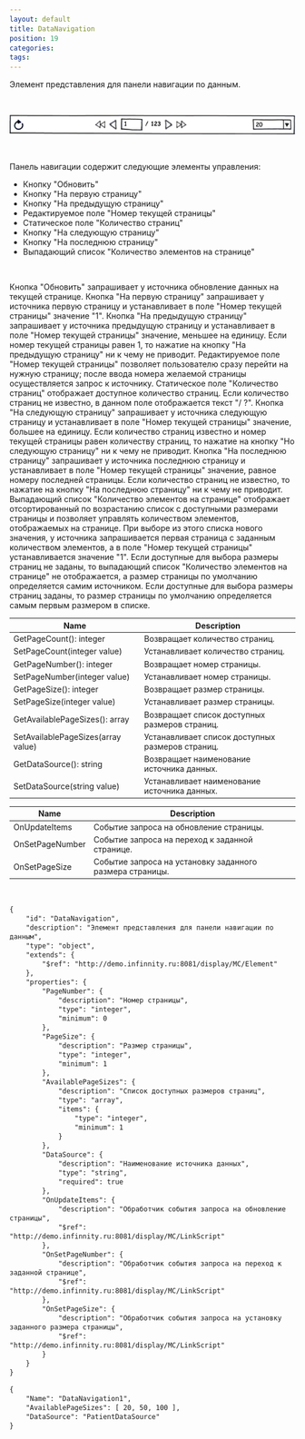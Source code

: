 ```yaml
---
layout: default
title: DataNavigation
position: 19
categories: 
tags: 
---
```


Элемент представления для панели навигации по данным.

 

![](DataNavigation.png)

 

Панель навигации содержит следующие элементы управления:

* Кнопку "Обновить"
* Кнопку "На первую страницу"
* Кнопку "На предыдущую страницу"
* Редактируемое поле "Номер текущей страницы"
* Статическое поле "Количество страниц"
* Кнопку "На следующую страницу"
* Кнопку "На последнюю страницу"
* Выпадающий список "Количество элементов на странице"

 

Кнопка "Обновить" запрашивает у источника обновление данных на текущей странице. Кнопка "На первую страницу" запрашивает у источника первую страницу и устанавливает в поле "Номер текущей страницы" значение "1". Кнопка "На предыдущую страницу" запрашивает у источника предыдущую страницу и устанавливает в поле "Номер текущей страницы" значение, меньшее на единицу. Если номер текущей страницы равен 1, то нажатие на кнопку "На предыдущую страницу" ни к чему не приводит. Редактируемое поле "Номер текущей страницы" позволяет пользователю сразу перейти на нужную страницу; после ввода номера желаемой страницы осуществляется запрос к источнику. Статическое поле "Количество страниц" отображает доступное количество страниц. Если количество страниц не известно, в данном поле отображается текст "/ ?". Кнопка "На следующую страницу" запрашивает у источника следующую страницу и устанавливает в поле "Номер текущей страницы" значение, большее на единицу. Если количество страниц известно и номер текущей страницы равен количеству страниц, то нажатие на кнопку "Но следующую страницу" ни к чему не приводит. Кнопка "На последнюю страницу" запрашивает у источника последнюю страницу и устанавливает в поле "Номер текущей страницы" значение, равное номеру последней страницы. Если количество страниц не известно, то нажатие на кнопку "На последнюю страницу" ни к чему не приводит. Выпадающий список "Количество элементов на странице" отображает отсортированный по возрастанию список с доступными размерами страницы и позволяет управлять количеством элементов, отображаемых на странице. При выборе из этого списка нового значения, у источника запрашивается первая страница с заданным количеством элементов, а в поле "Номер текущей страницы" устанавливается значение "1". Если доступные для выбора размеры страниц не заданы, то выпадающий список "Количество элементов на странице" не отображается, а размер страницы по умолчанию определяется самим источником. Если доступные для выбора размеры страниц заданы, то размер страницы по умолчанию определяется самым первым размером в списке.

|Name|Description|
|----|-----------|
|GetPageCount(): integer|Возвращает количество страниц.|
|SetPageCount(integer value)|Устанавливает количество страниц.|
|GetPageNumber(): integer|Возвращает номер страницы.|
|SetPageNumber(integer value)|Устанавливает номер страницы.|
|GetPageSize(): integer|Возвращает размер страницы.|
|SetPageSize(integer value)|Устанавливает размер страницы.|
|GetAvailablePageSizes(): array<integer>|Возвращает список доступных размеров страниц.|
|SetAvailablePageSizes(array<integer> value)|Устанавливает список доступных размеров страниц.|
|GetDataSource(): string|Возвращает наименование источника данных.|
|SetDataSource(string value)|Устанавливает наименование источника данных.|

|Name|Description|
|----|-----------|
|OnUpdateItems|Событие запроса на обновление страницы.|
|OnSetPageNumber|Событие запроса на переход к заданной странице.|
|OnSetPageSize|Событие запроса на установку заданного размера страницы.|

   

```
{
	"id": "DataNavigation",
	"description": "Элемент представления для панели навигации по данным",
	"type": "object",
	"extends": {
		"$ref": "http://demo.infinnity.ru:8081/display/MC/Element"
	},
	"properties": {
		"PageNumber": {
			"description": "Номер страницы",
			"type": "integer",
			"minimum": 0
		},
		"PageSize": {
			"description": "Размер страницы",
			"type": "integer",
			"minimum": 1
		},
		"AvailablePageSizes": {
			"description": "Список доступных размеров страниц",
			"type": "array",
			"items": {
				"type": "integer",
				"minimum": 1
			}
		},
		"DataSource": {
			"description": "Наименование источника данных",
			"type": "string",
			"required": true
		},
		"OnUpdateItems": {
			"description": "Обработчик события запроса на обновление страницы",
			"$ref": "http://demo.infinnity.ru:8081/display/MC/LinkScript"
		},
		"OnSetPageNumber": {
			"description": "Обработчик события запроса на переход к заданной странице",
			"$ref": "http://demo.infinnity.ru:8081/display/MC/LinkScript"
		},
		"OnSetPageSize": {
			"description": "Обработчик события запроса на установку заданного размера страницы",
			"$ref": "http://demo.infinnity.ru:8081/display/MC/LinkScript"
		}
	}
}
```

```
{
	"Name": "DataNavigation1",
	"AvailablePageSizes": [ 20, 50, 100 ],
	"DataSource": "PatientDataSource"
}
```

 

 

